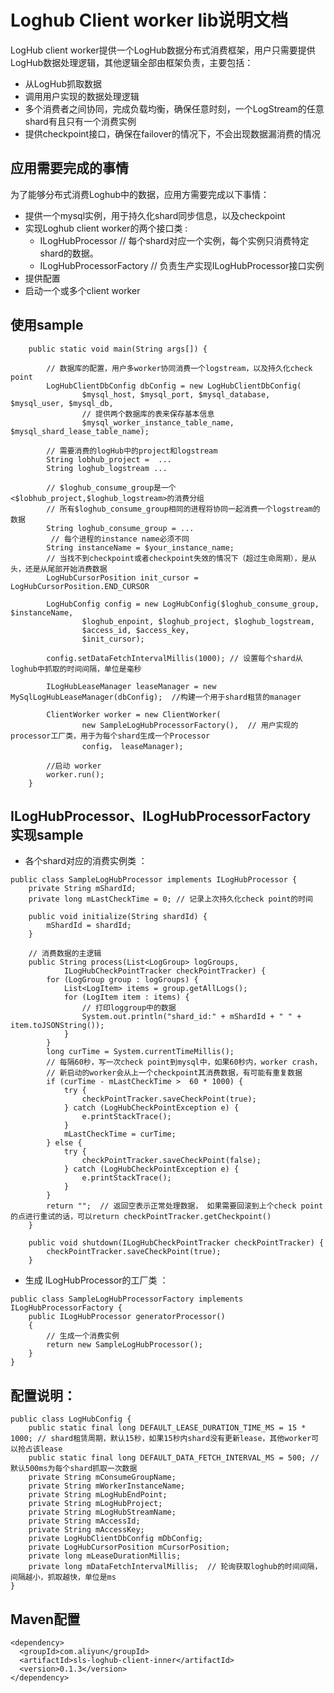 # Loghub Client worker lib说明文档
LogHub client worker提供一个LogHub数据分布式消费框架，用户只需要提供LogHub数据处理逻辑，其他逻辑全部由框架负责，主要包括：
* 从LogHub抓取数据
* 调用用户实现的数据处理逻辑
* 多个消费者之间协同，完成负载均衡，确保任意时刻，一个LogStream的任意shard有且只有一个消费实例
* 提供checkpoint接口，确保在failover的情况下，不会出现数据漏消费的情况

## 应用需要完成的事情
为了能够分布式消费Loghub中的数据，应用方需要完成以下事情：
* 提供一个mysql实例，用于持久化shard同步信息，以及checkpoint
* 实现Loghub client worker的两个接口类 :
    * ILogHubProcessor // 每个shard对应一个实例，每个实例只消费特定shard的数据。
    * ILogHubProcessorFactory // 负责生产实现ILogHubProcessor接口实例
* 提供配置 
* 启动一个或多个client worker

## 使用sample 
```
	public static void main(String args[]) {

	    // 数据库的配置，用户多worker协同消费一个logstream，以及持久化check point
		LogHubClientDbConfig dbConfig = new LogHubClientDbConfig(
				$mysql_host, $mysql_port, $mysql_database, $mysql_user, $mysql_db,
				// 提供两个数据库的表来保存基本信息
				$mysql_worker_instance_table_name, $mysql_shard_lease_table_name); 

        // 需要消费的logHub中的project和logstream
		String lobhub_project =  ...
		String loghub_logstream ...
		
		// $loghub_consume_group是一个<$lobhub_project,$loghub_logstream>的消费分组
		// 所有$loghub_consume_group相同的进程将协同一起消费一个logstream的数据
		String loghub_consume_group = ...
		 // 每个进程的instance name必须不同
		String instanceName = $your_instance_name;
		// 当找不到checkpoint或者checkpoint失效的情况下（超过生命周期），是从头，还是从尾部开始消费数据
        LogHubCursorPosition init_cursor = LogHubCursorPosition.END_CURSOR
        
		LogHubConfig config = new LogHubConfig($loghub_consume_group, $instanceName,
				$loghub_enpoint, $loghub_project, $loghub_logstream,
				$access_id, $access_key,
				$init_cursor);  
				
		config.setDataFetchIntervalMillis(1000); // 设置每个shard从loghub中抓取的时间间隔，单位是毫秒
		
		ILogHubLeaseManager leaseManager = new MySqlLogHubLeaseManager(dbConfig);  //构建一个用于shard租赁的manager
				
		ClientWorker worker = new ClientWorker(
				new SampleLogHubProcessorFactory(),  // 用户实现的processor工厂类，用于为每个shard生成一个Processor
				config， leaseManager);
		
		//启动 worker
		worker.run();
	}

```

## ILogHubProcessor、ILogHubProcessorFactory 实现sample

* 各个shard对应的消费实例类 ：
```
public class SampleLogHubProcessor implements ILogHubProcessor {
	private String mShardId;
	private long mLastCheckTime = 0; // 记录上次持久化check point的时间
	
	public void initialize(String shardId) {
		mShardId = shardId;
	}

	// 消费数据的主逻辑
	public String process(List<LogGroup> logGroups,
			ILogHubCheckPointTracker checkPointTracker) {
		for (LogGroup group : logGroups) {
			List<LogItem> items = group.getAllLogs();
			for (LogItem item : items) {
			    // 打印loggroup中的数据
				System.out.println("shard_id:" + mShardId + " " + item.toJSONString());
			}
		}
		long curTime = System.currentTimeMillis();
		// 每隔60秒，写一次check point到mysql中，如果60秒内，worker crash，
		// 新启动的worker会从上一个checkpoint其消费数据，有可能有重复数据
		if (curTime - mLastCheckTime >  60 * 1000) {
			try {
				checkPointTracker.saveCheckPoint(true);
			} catch (LogHubCheckPointException e) {
				e.printStackTrace();
			}
			mLastCheckTime = curTime;
		} else {
			try {
				checkPointTracker.saveCheckPoint(false);
			} catch (LogHubCheckPointException e) {
				e.printStackTrace();
			}
		}
		return "";  // 返回空表示正常处理数据， 如果需要回滚到上个check point的点进行重试的话，可以return checkPointTracker.getCheckpoint()
	}
	
	public void shutdown(ILogHubCheckPointTracker checkPointTracker) {
	    checkPointTracker.saveCheckPoint(true);
	}
```

* 生成 ILogHubProcessor的工厂类 ：
```
public class SampleLogHubProcessorFactory implements ILogHubProcessorFactory {
	public ILogHubProcessor generatorProcessor()
	{   
	    // 生成一个消费实例
		return new SampleLogHubProcessor();
	}
}
```

## 配置说明：

```
public class LogHubConfig {
	public static final long DEFAULT_LEASE_DURATION_TIME_MS = 15 * 1000; // shard租赁周期，默认15秒，如果15秒内shard没有更新lease，其他worker可以抢占该lease
	public static final long DEFAULT_DATA_FETCH_INTERVAL_MS = 500; // 默认500ms为每个shard抓取一次数据
	private String mConsumeGroupName;
	private String mWorkerInstanceName;
	private String mLogHubEndPoint;
	private String mLogHubProject;
	private String mLogHubStreamName;
	private String mAccessId;
	private String mAccessKey;
	private LogHubClientDbConfig mDbConfig;
	private LogHubCursorPosition mCursorPosition;
	private long mLeaseDurationMillis;
	private long mDataFetchIntervalMillis;  // 轮询获取loghub的时间间隔，间隔越小，抓取越快，单位是ms
}
```
## Maven配置
```
<dependency>
  <groupId>com.aliyun</groupId>
  <artifactId>sls-loghub-client-inner</artifactId>
  <version>0.1.3</version>
</dependency>
```